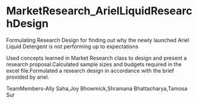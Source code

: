 # MarketResearch_ArielLiquidResearchDesign
Formulating Research Design for finding out why the newly launched Ariel Liquid Detergent is not performing up to expectations


Used concepts learned in Market Research class to design and present a research proposal.Calculated sample sizes and budgets required in the excel file.Formulated a research design in accordance with the brief provided by ariel.


TeamMembers-Ally Saha,Joy Bhowmick,Shramana Bhattacharya,Tamosa Sur
